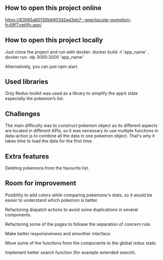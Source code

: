 ## How to open this project online

https://63065a80130b8403d2ad3eb7--spectacular-gumption-fc49f7.netlify.app/

## How to open this project locally

Just clone the project and run with docker:
docker build -t 'app_name' .
docker run -dp 3000:3000 'app_name'


Alternatively, you can just npm start.

## Used libraries

Only Redux toolkit was used as a library to simplify the app’s state especially the pokemon’s list.

## Challenges

The main difficulty was to construct pokemon object as its different aspects are located in different APIs, so it was necessary to use multiple functions in data-action js to combine all the data in one pokemon object. That's why it takes time to load the data for the first time.

## Extra features

Deleting pokemons from the favourite list.

## Room for improvement

Posibility to add colors while comparing pokemons's stats, so it would be easier to understand which pokemon is better.

Refactoring dispatch actions to avoid some duplications in several components.

Refactoring some of the pages to folloew the separation of concern rule.

Make better responsiveness and smoother interface.

Move some of the functions from the components to the global redux state.

Implement better search function (for example extended search).
